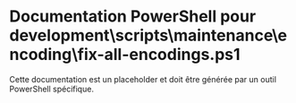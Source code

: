 # Documentation PowerShell pour development\scripts\maintenance\encoding\fix-all-encodings.ps1

Cette documentation est un placeholder et doit être générée par un outil PowerShell spécifique.
